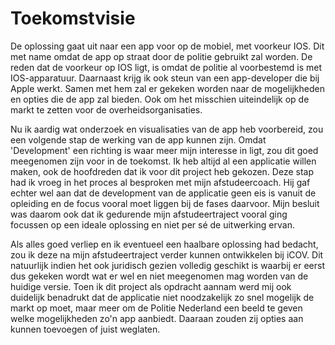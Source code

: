 # Toekomstvisie

De oplossing gaat uit naar een app voor op de mobiel, met voorkeur IOS. Dit met name omdat de app op straat door de politie gebruikt zal worden. De reden dat de voorkeur op IOS ligt, is omdat de politie al voorbestemd is met IOS-apparatuur. Daarnaast krijg ik ook steun van een app-developer die bij Apple werkt. Samen met hem zal er gekeken worden naar de mogelijkheden en opties die de app zal bieden. Ook om het misschien uiteindelijk op de markt te zetten voor de overheidsorganisaties.&#x20;

Nu ik aardig wat onderzoek en visualisaties van de app heb voorbereid, zou een volgende stap de werking van de app kunnen zijn. Omdat 'Development' een richting is waar meer mijn interesse in ligt, zou dit goed meegenomen zijn voor in de toekomst. Ik heb altijd al een applicatie willen maken, ook de hoofdreden dat ik voor dit project heb gekozen. Deze stap had ik vroeg in het proces al besproken met mijn afstudeercoach. Hij gaf echter wel aan dat de development van de applicatie geen eis is vanuit de opleiding en de focus vooral moet liggen bij de fases daarvoor. Mijn besluit was daarom ook dat ik gedurende mijn afstudeertraject vooral ging focussen op een ideale oplossing en niet per sé de uitwerking ervan.&#x20;

Als alles goed verliep en ik eventueel een haalbare oplossing had bedacht, zou ik deze na mijn afstudeertraject verder kunnen ontwikkelen bij iCOV. Dit natuurlijk indien het ook juridisch gezien volledig geschikt is waarbij er eerst dus gekeken wordt wat er wel en niet meegenomen mag worden van de huidige versie. Toen ik dit project als opdracht aannam werd mij ook duidelijk benadrukt dat de applicatie niet noodzakelijk zo snel mogelijk de markt op moet, maar meer om de Politie Nederland een beeld te geven welke mogelijkheden zo'n app aanbiedt. Daaraan zouden zij opties aan kunnen toevoegen of juist weglaten.&#x20;
